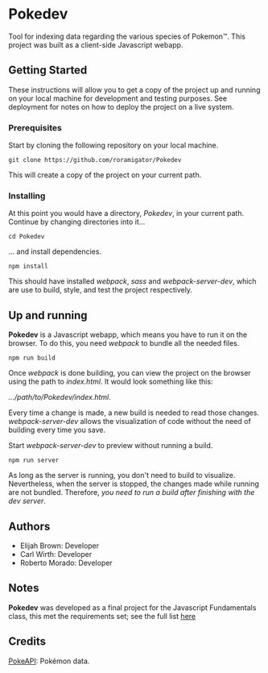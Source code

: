 # Pokedev
Tool for indexing data regarding the various species of Pokemon™. This project was built as a client-side Javascript webapp.
## Getting Started
These instructions will allow you to get a copy of the project up and running on your local machine for development and testing purposes. See deployment for notes on how to deploy the project on a live system.
### Prerequisites
Start by cloning the following repository on your local machine.  

```git clone https://github.com/roramigator/Pokedev```  

This will create a copy of the project on your current path.
### Installing
At this point you would have a directory, *Pokedev*, in your current path.  Continue by changing directories into it...

```cd Pokedev```

... and install dependencies.

```npm install```

This should have installed *webpack*, *sass* and *webpack-server-dev*, which are use to build, style, and test the project respectively.
## Up and running
**Pokedev** is a Javascript webapp, which means you have to run it on the browser. To do this, you need *webpack* to bundle all the needed files.

```npm run build```

Once *webpack* is done building, you can view the project on the browser using the path to *index.html*.  It would look something like this:

*.../path/to/Pokedev/index.html*.

Every time a change is made, a new build is needed to read those changes. *webpack-server-dev* allows the visualization of code without the need of building every time you save.

Start *webpack-server-dev* to preview without running a build.

```npm run server```

As long as the server is running, you don't need to build to visualize.  Nevertheless, when the server is stopped, the changes made while running are not bundled. Therefore, *you need to run a build after finishing with the dev server*.  



## Authors
- Elijah Brown: Developer
- Carl Wirth: Developer
- Roberto Morado: Developer

## Notes
**Pokedev** was developed as a final project for the Javascript Fundamentals class, this met the requirements set; see the full list [here](REQUIREMENTS.md)

## Credits
[PokeAPI](http://pokeapi.co/): Pokémon data.

